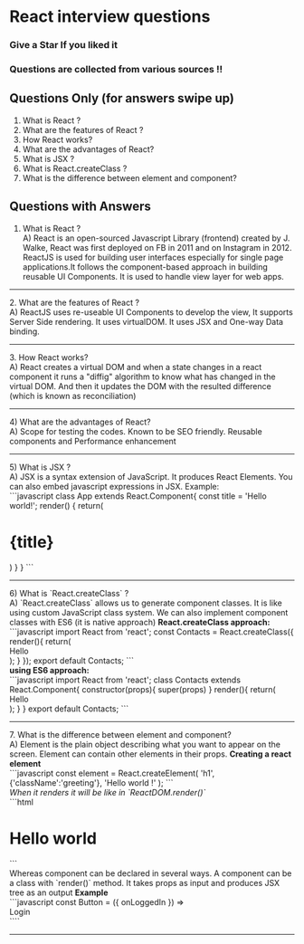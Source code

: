 # React interview questions
### Give a Star If you liked it
### Questions are collected from various sources !!

## Questions Only (for answers swipe up)
<ol>
  <li> What is React ? </li>
  <li> What are the features of React ? </li>
  <li> How React works? </li>
  <li> What are the advantages of React? </li>
  <li> What is JSX ? </li>
  <li> What is React.createClass ? </li>
  <li> What is the difference between element and component? </li>
</ol>

## Questions with Answers 

1. What is React ?  <br />
A) React is an open-sourced Javascript Library (frontend) created by J. Walke, React was first deployed on FB in 2011 and on Instagram in 2012. ReactJS is used for building user interfaces especially for single page applications.It follows the component-based approach in building reusable UI Components. It is used to handle view layer for web apps.
<hr/>
2. What are the features of React ?  <br />
A) ReactJS uses re-useable UI Components to develop the view, It supports Server Side rendering. It uses virtualDOM. It uses JSX and One-way Data binding.
<hr/>
3. How React works?  <br />
A) React creates a virtual DOM and when a state changes in a react component it runs a "diffig" algorithm to know what has changed in the virtual DOM. And then it updates the DOM with the resulted difference (which is known as reconciliation)
<hr/>
4) What are the advantages of React?  <br />
A) Scope for testing the codes. Known to be SEO friendly. Reusable components and Performance enhancement
<hr/>
5) What is JSX ?  <br />
A) JSX is a syntax extension of JavaScript. It produces React Elements. You can also embed javascript expressions in JSX. 
Example: <br />
```javascript
class App extends React.Component{
  const title = 'Hello world!';
  render() {
    return(
      <div>
        <h1>{title}</h1>
      </div>
    )
  }
}
```
<br />
<hr/>
6) What is `React.createClass` ?  <br />
A) `React.createClass` allows us to generate component classes. It is like using custom JavaScript class system. We can also implement component classes with ES6 (it is native approach)  
<b> React.createClass approach: </b> <br />
```javascript
import React from 'react';
const Contacts = React.createClass({
  render(){
    return(
      <div> Hello </div>
    );
  }
});
export default Contacts;
```
<br />
<b> using ES6 approach: </b> <br />
```javascript
import React from 'react';
class Contacts extends React.Component{
  constructor(props){
    super(props)
  }
  render(){
    return(
      <div> Hello </div>
    );
  }
}
export default Contacts;
``` 
<br />
<hr/>
7. What is the difference between element and component?  <br />
A) Element is the plain object describing what you want to appear on the screen. Element can contain other elements in their props.  
<b> Creating a react element </b> <br />
```javascript
const element = React.createElement(
  'h1',
  {'className':'greeting'},
  'Hello world !'
);
```
<br />
<i> When it renders it will be like in `ReactDOM.render()` </i> <br />
```html
<h1 class='greeting'> Hello world </h1>
```  
<br />
Whereas component can be declared in several ways. A component can be a class with `render()` method. It takes props as input and produces JSX tree as an output
<b> Example </b> <br />
```javascript
const Button = ({ onLoggedIn }) =>
  <div id={'btn'} onClick={onLoggedIn}> Login </div>
  ```` 
  <hr />
